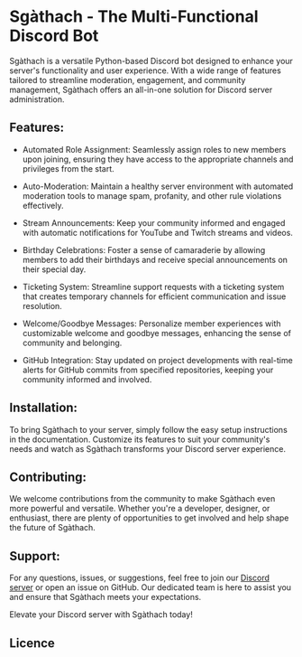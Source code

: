 # Sgàthach - The Multi-Functional Discord Bot

Sgàthach is a versatile Python-based Discord bot designed to enhance your server's functionality and user experience. With a wide range of features tailored to streamline moderation, engagement, and community management, Sgàthach offers an all-in-one solution for Discord server administration.

## Features:

- Automated Role Assignment: Seamlessly assign roles to new members upon joining, ensuring they have access to the appropriate channels and privileges from the start.

- Auto-Moderation: Maintain a healthy server environment with automated moderation tools to manage spam, profanity, and other rule violations effectively.

- Stream Announcements: Keep your community informed and engaged with automatic notifications for YouTube and Twitch streams and videos.

- Birthday Celebrations: Foster a sense of camaraderie by allowing members to add their birthdays and receive special announcements on their special day.

- Ticketing System: Streamline support requests with a ticketing system that creates temporary channels for efficient communication and issue resolution.

- Welcome/Goodbye Messages: Personalize member experiences with customizable welcome and goodbye messages, enhancing the sense of community and belonging.

- GitHub Integration: Stay updated on project developments with real-time alerts for GitHub commits from specified repositories, keeping your community informed and involved.

## Installation:

To bring Sgàthach to your server, simply follow the easy setup instructions in the documentation. Customize its features to suit your community's needs and watch as Sgàthach transforms your Discord server experience.

## Contributing:

We welcome contributions from the community to make Sgàthach even more powerful and versatile. Whether you're a developer, designer, or enthusiast, there are plenty of opportunities to get involved and help shape the future of Sgàthach.

## Support:

For any questions, issues, or suggestions, feel free to join our [Discord server]() or open an issue on GitHub. Our dedicated team is here to assist you and ensure that Sgàthach meets your expectations.

Elevate your Discord server with Sgàthach today!

## Licence